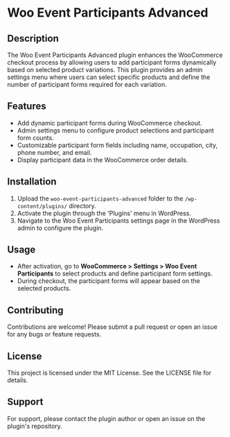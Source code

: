 # Woo Event Participants Advanced

## Description
The Woo Event Participants Advanced plugin enhances the WooCommerce checkout process by allowing users to add participant forms dynamically based on selected product variations. This plugin provides an admin settings menu where users can select specific products and define the number of participant forms required for each variation.

## Features
- Add dynamic participant forms during WooCommerce checkout.
- Admin settings menu to configure product selections and participant form counts.
- Customizable participant form fields including name, occupation, city, phone number, and email.
- Display participant data in the WooCommerce order details.

## Installation
1. Upload the `woo-event-participants-advanced` folder to the `/wp-content/plugins/` directory.
2. Activate the plugin through the 'Plugins' menu in WordPress.
3. Navigate to the Woo Event Participants settings page in the WordPress admin to configure the plugin.

## Usage
- After activation, go to **WooCommerce > Settings > Woo Event Participants** to select products and define participant form settings.
- During checkout, the participant forms will appear based on the selected products.

## Contributing
Contributions are welcome! Please submit a pull request or open an issue for any bugs or feature requests.

## License
This project is licensed under the MIT License. See the LICENSE file for details.

## Support
For support, please contact the plugin author or open an issue on the plugin's repository.